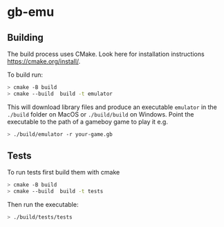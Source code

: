 # gb-emu

## Building

The build process uses CMake. Look here for installation instructions https://cmake.org/install/.

To build run:

```sh
> cmake -B build
> cmake --build  build -t emulator
```

This will download library files and produce an executable `emulator` in the `./build` folder on MacOS or `./build/build` on Windows.
Point the executable to the path of a gameboy game to play it e.g.

```sh
> ./build/emulator -r your-game.gb
```

## Tests

To run tests first build them with cmake

```sh
> cmake -B build
> cmake --build  build -t tests
```

Then run the executable:

```sh
> ./build/tests/tests
```
